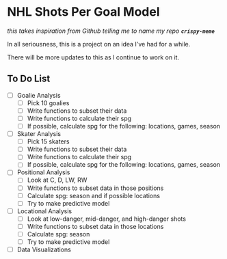 # NHL Shots Per Goal Model

*this takes inspiration from Github telling me to name my repo* __*`crispy-meme`*__

In all seriousness, this is a project on an idea I've had for a while.

There will be more updates to this as I continue to work on it.

## To Do List

- [ ] Goalie Analysis
	- [ ] Pick 10 goalies
	- [ ] Write functions to subset their data
	- [ ] Write functions to calculate their spg
	- [ ] If possible, calculate spg for the following: locations, games, season
- [ ] Skater Analysis
	- [ ] Pick 15 skaters
	- [ ] Write functions to subset their data
	- [ ] Write functions to calculate their spg
	- [ ] If possible, calculate spg for the following: locations, games, season
- [ ] Positional Analysis
	- [ ] Look at C, D, LW, RW
	- [ ] Write functions to subset data in those positions
	- [ ] Calculate spg: season and if possible locations
	- [ ] Try to make predictive model
- [ ] Locational Analysis
	- [ ] Look at low-danger, mid-danger, and high-danger shots
	- [ ] Write functions to subset data in those locations
	- [ ] Calculate spg: season
	- [ ] Try to make predictive model
- [ ] Data Visualizations